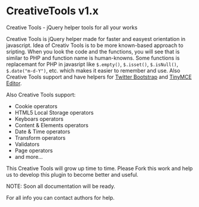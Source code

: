 # CreativeTools v1.x
Creative Tools - jQuery helper tools for all your works

Creative Tools is jQuery helper made for faster and easyest orientation in javascript. Idea of Creativ Tools is to be more known-based approach to sripting. When you look the code and the functions, you will see that is similar to PHP and function name is human-knowns. Some functions is replacemant for PHP in javasript like `$.empty()`, `$.isset()`, `$.isNull()`, `$.date("m-d-Y")`, etc. which makes it easier to remember and use. Also Creative Tools support and have helpers for <a href="http://getbootstrap.com/" target="_blank">Twitter Bootstrap</a> and <a href="http://www.tinymce.com/" target="_blank">TinyMCE Editor</a>.

Also Creative Tools support:

- Cookie operators
- HTML5 Local Storage operators
- Keyboars operators
- Content & Elements operators
- Date & Time operators
- Transform operators
- Validators
- Page operators
- and more...

This Creative Tools will grow up time to time. Please Fork this work and help us to develop this plugin to become better and useful.

NOTE: Soon all documentation will be ready.

For all info you can contact authors for help.
